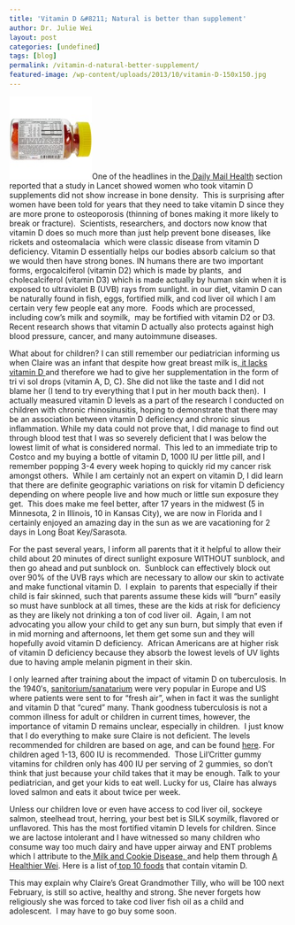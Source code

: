 ```yaml
---
title: 'Vitamin D &#8211; Natural is better than supplement'
author: Dr. Julie Wei
layout: post
categories: [undefined]
tags: [blog]
permalink: /vitamin-d-natural-better-supplement/
featured-image: /wp-content/uploads/2013/10/vitamin-D-150x150.jpg
---
```

<img class="alignleft size-thumbnail wp-image-835" alt="vitamin D" src="/wp-content/uploads/2013/10/vitamin-D-150x150.jpg" width="150" height="150" />One of the headlines in the[ Daily Mail Health][1] section reported that a study in Lancet showed women who took vitamin D supplements did not show increase in bone density.  This is surprising after women have been told for years that they need to take vitamin D since they are more prone to osteoporosis (thinning of bones making it more likely to break or fracture).  Scientists, researchers, and doctors now know that vitamin D does so much more than just help prevent bone diseases, like rickets and osteomalacia  which were classic disease from vitamin D deficiency. Vitamin D essentially helps our bodies absorb calcium so that we would then have strong bones. IN humans there are two important forms, ergocalciferol (vitamin D2) which is made by plants,  and cholecalciferol (vitamin D3) which is made actually by human skin when it is exposed to ultraviolet B (UVB) rays from sunlight. in our diet, vitamin D can be naturally found in fish, eggs, fortified milk, and cod liver oil which I am certain very few people eat any more.  Foods which are processed, including cow&#8217;s milk and soymilk,  may be fortified with vitamin D2 or D3. Recent research shows that vitamin D actually also protects against high blood pressure, cancer, and many autoimmune diseases.

What about for children? I can still remember our pediatrician informing us when Claire was an infant that despite how great breast milk is,[ it lacks vitamin D ][2]and therefore we had to give her supplementation in the form of tri vi sol drops (vitamin A, D, C). She did not like the taste and I did not blame her (I tend to try everything that I put in her mouth back then).  I actually measured vitamin D levels as a part of the research I conducted on children with chronic rhinosinusitis, hoping to demonstrate that there may be an association between vitamin D deficiency and chronic sinus inflammation. While my data could not prove that, I did manage to find out through blood test that I was so severely deficient that I was below the lowest limit of what is considered normal.  This led to an immediate trip to Costco and my buying a bottle of vitamin D, 1000 IU per little pill, and I remember popping 3-4 every week hoping to quickly rid my cancer risk amongst others.  While I am certainly not an expert on vitamin D, I did learn that there are definite geographic variations on risk for vitamin D deficiency depending on where people live and how much or little sun exposure they get.  This does make me feel better, after 17 years in the midwest (5 in Minnesota, 2 in Illinois, 10 in Kansas City), we are now in Florida and I certainly enjoyed an amazing day in the sun as we are vacationing for 2 days in Long Boat Key/Sarasota.

For the past several years, I inform all parents that it it helpful to allow their child about 20 minutes of direct sunlight exposure WITHOUT sunblock, and then go ahead and put sunblock on.  Sunblock can effectively block out over 90% of the UVB rays which are necessary to allow our skin to activate and make functional vitamin D.  I explain  to parents that especially if their child is fair skinned, such that parents assume these kids will &#8220;burn&#8221; easily so must have sunblock at all times, these are the kids at risk for deficiency as they are likely not drinking a ton of cod liver oil.  Again, I am not advocating you allow your child to get any sun burn, but simply that even if in mid morning and afternoons, let them get some sun and they will hopefully avoid vitamin D deficiency.  African Americans are at higher risk of vitamin D deficiency because they absorb the lowest levels of UV lights due to having ample melanin pigment in their skin.

I only learned after training about the impact of vitamin D on tuberculosis. In the 1940&#8242;s, [sanitorium/sanatarium][3] were very popular in Europe and US where patients were sent to for &#8220;fresh air&#8221;, when in fact it was the sunlight and vitamin D that &#8220;cured&#8221; many. Thank goodness tuberculosis is not a common illness for adult or children in current times, however, the importance of vitamin D remains unclear, especially in children.  I just know that I do everything to make sure Claire is not deficient. The levels recommended for children are based on age, and can be found [here][4]. For children aged 1-13, 600 IU is recommended.  Those Lil&#8217;Critter gummy vitamins for children only has 400 IU per serving of 2 gummies, so don&#8217;t think that just because your child takes that it may be enough. Talk to your pediatrician, and get your kids to eat well. Lucky for us, Claire has always loved salmon and eats it about twice per week.

Unless our children love or even have access to cod liver oil, sockeye salmon, steelhead trout, herring, your best bet is SILK soymilk, flavored or unflavored. This has the most fortified vitamin D levels for children. Since we are lactose intolerant and I have witnessed so many children who consume way too much dairy and have upper airway and ENT problems which I attribute to the[ Milk and Cookie Disease, ][5]and help them through [A Healthier Wei][6]. Here is a list of[ top 10 foods][7] that contain vitamin D.

This may explain why Claire&#8217;s Great Grandmother Tilly, who will be 100 next February, is still so active, healthy and strong. She never forgets how religiously she was forced to take cod liver fish oil as a child and adolescent.  I may have to go buy some soon.



 [1]: http://www.dailymail.co.uk/health/article-2453151/No-bone-boost-Vitamin-D-supplements-women-trying-prevent-osteoporosis.html?ico=health^headlines
 [2]: http://www.cdc.gov/breastfeeding/recommendations/vitamin_d.htm
 [3]: http://www.ncbi.nlm.nih.gov/pmc/articles/PMC1079536/
 [4]: http://ods.od.nih.gov/factsheets/VitaminD-QuickFacts/
 [5]: http://www.dailymail.co.uk/news/article-2418533/Could-milk-cookies-make-child-ill-Doctor-fears-bedtime-treats-cause-health-problems.html
 [6]: the-book/ "The Book"
 [7]: //http://www.healthaliciousness.com/articles/high-vitamin-D-foods.php
 [8]: the-book